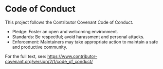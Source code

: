 # Code of Conduct

This project follows the Contributor Covenant Code of Conduct.

- Pledge: Foster an open and welcoming environment.
- Standards: Be respectful; avoid harassment and personal attacks.
- Enforcement: Maintainers may take appropriate action to maintain a safe and productive community.

For the full text, see: https://www.contributor-covenant.org/version/2/1/code_of_conduct/
